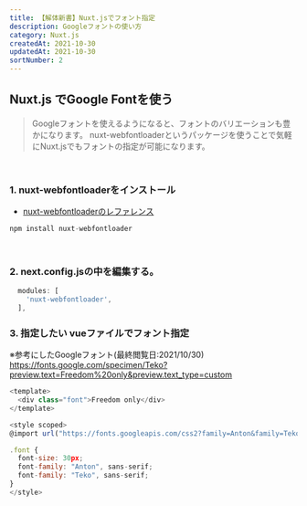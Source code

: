 ```yaml
---
title: 【解体新書】Nuxt.jsでフォント指定
description: Googleフォントの使い方
category: Nuxt.js
createdAt: 2021-10-30
updatedAt: 2021-10-30
sortNumber: 2
---
```


## Nuxt.js でGoogle Fontを使う
> Googleフォントを使えるようになると、フォントのバリエーションも豊かになります。 nuxt-webfontloaderというパッケージを使うことで気軽にNuxt.jsでもフォントの指定が可能になります。

<br>

### 1. nuxt-webfontloaderをインストール
- [nuxt-webfontloaderのレファレンス](https://www.npmjs.com/package/nuxt-webfontloader)
```js
npm install nuxt-webfontloader
```
<br>

### 2. next.config.jsの中を編集する。
```js
  modules: [
    'nuxt-webfontloader',
  ],
```

### 3. 指定したい vueファイルでフォント指定
※参考にしたGoogleフォント(最終閲覧日:2021/10/30)
https://fonts.google.com/specimen/Teko?preview.text=Freedom%20only&preview.text_type=custom

```js
<template>
  <div class="font">Freedom only</div>
</template>

<style scoped>
@import url("https://fonts.googleapis.com/css2?family=Anton&family=Teko:wght@500&display=swap");

.font {
  font-size: 30px;
  font-family: "Anton", sans-serif;
  font-family: "Teko", sans-serif;
}
</style>

```
